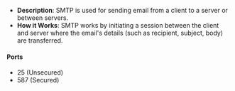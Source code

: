 - **Description**: SMTP is used for sending email from a client to a server or between servers.
- **How it Works**: SMTP works by initiating a session between the client and server where the email's details (such as recipient, subject, body) are transferred.

#### Ports
- 25 (Unsecured)
- 587 (Secured)